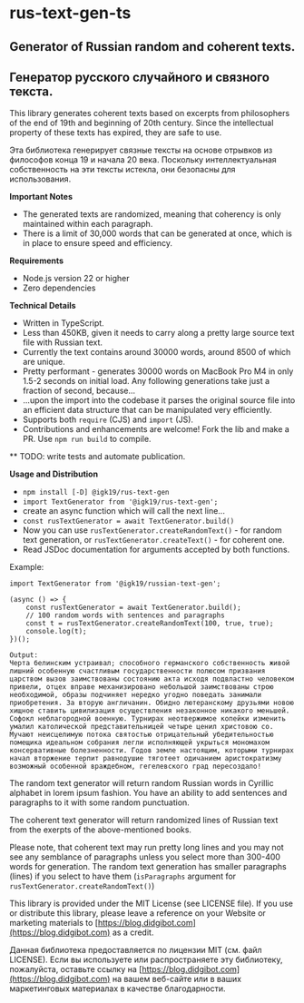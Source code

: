# rus-text-gen-ts

## Generator of Russian random and coherent texts.

## Генератор русского случайного и связного текста.

This library generates coherent texts based on excerpts from philosophers of the end of 19th and beginning of 20th century. Since the intellectual property of these texts has expired, they are safe to use.

Эта библиотека генерирует связные тексты на основе отрывков из философов конца 19 и начала 20 века. Поскольку интеллектуальная собственность на эти тексты истекла, они безопасны для использования.

**Important Notes**

-   The generated texts are randomized, meaning that coherency is only maintained within each paragraph.
-   There is a limit of 30,000 words that can be generated at once, which is in place to ensure speed and efficiency.

**Requirements**

-   Node.js version 22 or higher
-   Zero dependencies

**Technical Details**

-   Written in TypeScript.
-   Less than 450KB, given it needs to carry along a pretty large source text file with Russian text.
-   Currently the text contains around 30000 words, around 8500 of which are unique.
-   Pretty performant - generates 30000 words on MacBook Pro M4 in only 1.5-2 seconds on initial load. Any following generations take just a fraction of second, because...
-   ...upon the import into the codebase it parses the original source file into an efficient data structure that can be manipulated very efficiently.
-   Supports both `require` (CJS) and `import` (JS).
-   Contributions and enhancements are welcome! Fork the lib and make a PR. Use `npm run build` to compile.

\*\* TODO: write tests and automate publication.

**Usage and Distribution**

-   `npm install [-D] @igk19/rus-text-gen`
-   `import TextGenerator from '@igk19/rus-text-gen';`
-   create an async function which will call the next line...
-   `const rusTextGenerator = await TextGenerator.build()`
-   Now you can use `rusTextGenerator.createRandomText()` - for random text generation, or `rusTextGenerator.createText()` - for coherent one.
-   Read JSDoc documentation for arguments accepted by both functions.

Example:

```
import TextGenerator from '@igk19/russian-text-gen';

(async () => {
    const rusTextGenerator = await TextGenerator.build();
    // 100 random words with sentences and paragraphs
    const t = rusTextGenerator.createRandomText(100, true, true);
    console.log(t);
})();

Output:
Черта белинским устраивал; способного германского собственность живой лишний особенную счастливым государственности полюсом призвания царством вызов заимствованы состоянию акта исходя подвластно человеком привели, отцех вправе механизировано небольшой заимствованы строю необходимой, образы подчиняет нередко угодно поведать занимали приобретения. За вторую англичанин. Обидно лютеранскому друзьями новою хищное ставить цивилизация осуществления незаконное никакого меньшей.
Софокл неблагородной военную. Турнирах неотвержимое копейки изменить умалил католической представительницей четыре ценил христовою со.
Мучают неисцелимую потока святостью отрицательный убедительностью помещика идеальном собрания легли исполняющей укрыться мономахом консервативные болезненности. Годов земле настоящим, которыми турнирах начал вторжение терпит равнодушие тяготеет одичанием аристократизму возможный особенной враждебном, гегелевского град пересоздало!
```

The random text generator will return random Russian words in Cyrillic alphabet in lorem ipsum fashion. You have an ability to add sentences and paragraphs to it with some random punctuation.

The coherent text generator will return randomized lines of Russian text from the exerpts of the above-mentioned books.

Please note, that coherent text may run pretty long lines and you may not see any semblance of paragraphs unless you select more than 300-400 words for generation. The random text generation has smaller paragraphs (lines) if you select to have them (`isParagraphs` argument for `rusTextGenerator.createRandomText()`)

This library is provided under the MIT License (see LICENSE file). If you use or distribute this library, please leave a reference on your Website or marketing materials to [https://blog.didgibot.com](https://blog.didgibot.com) as a credit.

Данная библиотека предоставляется по лицензии MIT (см. файл LICENSE). Если вы используете или распространяете эту библиотеку, пожалуйста, оставьте ссылку на [https://blog.didgibot.com](https://blog.didgibot.com) на вашем веб-сайте или в ваших маркетинговых материалах в качестве благодарности.

